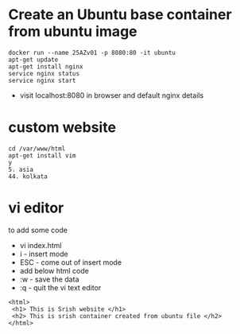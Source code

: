 # Create an Ubuntu base container from ubuntu image

```
docker run --name 25AZv01 -p 8080:80 -it ubuntu
apt-get update
apt-get install nginx
service nginx status
service nginx start
```
- visit localhost:8080 in browser and default nginx details

# custom website

```
cd /var/www/html
apt-get install vim
y
5. asia
44. kolkata
```

# vi editor
to add some code 
- vi index.html
- i - insert mode
- ESC - come out of insert mode
- add below html code
- :w - save the data
- :q - quit the vi text editor
```
<html>
 <h1> This is Srish website </h1>
 <h2> This is srish container created from ubuntu file </h2>
</html>
```